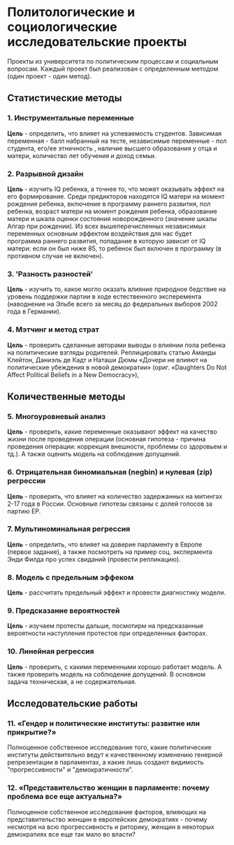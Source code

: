 # Политологические и социологические исследовательские проекты
Проекты из университета по политическим процессам и социальным вопросам. Каждый проект был реализован с определенным методом (один проект - один метод).

## Статистические методы

### 1. Инструментальные переменные

**Цель** - определить, что влияет на успеваемость студентов. Зависимая переменная - балл набранный на тесте, независимые переменные - пол студента, его/ее этничность , наличие высшего образования у отца и матери, количество лет обучения и доход семьи.

### 2. Разрывной дизайн

**Цель** -  изучить IQ ребенка, а точнее то, что может оказывать эффект на его формирование. Среди предикторов находятся IQ матери на момент рождения ребенка, включение в программу раннего развития, пол ребенка, возраст матери на момент рождения ребенка, образование матери и шкала оценки состояния новорожденного (значение шкалы Апгар при рождении). Из всех вышеперечисленных независимых переменных основным эффектом воздействия для нас будет программа раннего развития, попадание в которую зависит от IQ матери: если он был ниже 85, то ребенок был включен в программу (в противном случае не включен).

### 3. 'Разность разностей'

**Цель** -  изучить то, какое могло оказать влияние природное бедствие на уровень поддержки партии в ходе естественного эксперемента (наводнение на Эльбе всего за месяц до федеральных выборов 2002 года в Германии).

### 4. Мэтчинг и метод страт

**Цель** -  проверить сделанные авторами выводы о влиянии пола ребенка на политические взгляды родителей. Реплицировать статью Аманды Клейтон, Даниэль де Кадт и Наташи Дюмы «Дочери не влияют на политические убеждения в новой демократии» (ориг. «Daughters Do Not Affect Political Beliefs in a New Democracy»),

## Количественные методы

### 5. Многоуровневый анализ

**Цель** - проверить, какие переменные оказывают эффект на качество жизни после проведения операции (основная гипотеза - причина проведения операции: коррекция внешности, проблемы со здоровьем и тд.). А также оценить модель на соблюдение допущений.

### 6. Отрицательная биномиальная (negbin) и нулевая (zip) регрессии

**Цель** - проверить, что влияет на количество задержанных на митингах 2-17 года в России. Основные гипотезы связаны с долей голосов за партию ЕР.

### 7. Мультиноминальная регрессия

**Цель** - определить, что влияет на доверие парламенту в Европе (первое задание), а также посмотреть на пример соц. экспермента Энди Филда про успех свиданий (провести репликацию). 

### 8. Модель с предельным эффеком

**Цель** - рассчитать предельный эффект и провести диагностику модели. 

### 9. Предсказание вероятностей

**Цель** - изучаем протесты дальше, посмотирм на предсказанные вероятности наступления протестов при определенных факторах.

### 10. Линейная регрессия

**Цель** - проверить, с какими переменными хорошо работает модель. А также проверить модель на соблюдение допущений. В основном задача техническая, а не содержательная.

## Исследовательские работы

### 11. «Гендер и политические институты: развитие или прикрытие?»

Полноценное собственное исследование того, какие политические институты действительно ведут к качественному изменению генерной репрезентации в парламентах, а какие лишь создают видимость "прогрессивности" и "демократичности". 

### 12. «Представительство женщин в парламенте: почему проблема все еще актуальна?»

Полноценное собственное исследование факторов, влияющих на представительство женщин в европейских демократиях - почему несмотря на всю прогрессивность и риторику, женщин в некоторых демократиях все еще так мало во власти?
